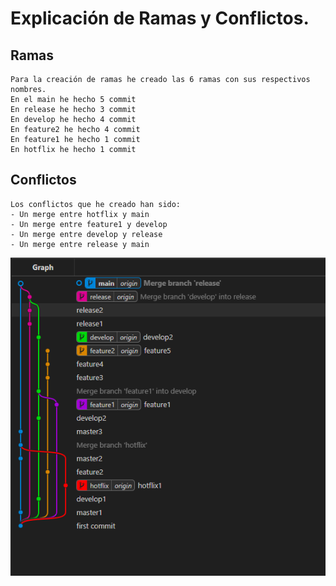# Explicación de Ramas y Conflictos.

## Ramas
    Para la creación de ramas he creado las 6 ramas con sus respectivos nombres.
    En el main he hecho 5 commit
    En release he hecho 3 commit
    En develop he hecho 4 commit
    En feature2 he hecho 4 commit
    En feature1 he hecho 1 commit
    En hotflix he hecho 1 commit

## Conflictos
    Los conflictos que he creado han sido:
    - Un merge entre hotflix y main
    - Un merge entre feature1 y develop
    - Un merge entre develop y release
    - Un merge entre release y main


![alt text](image.png)